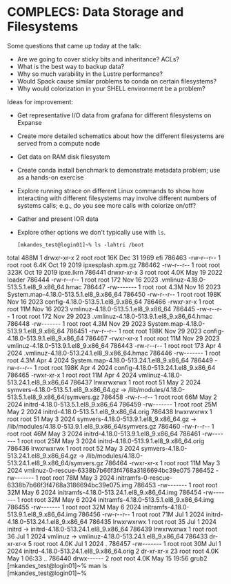 # COMPLECS: Data Storage and Filesystems

Some questions that came up today at the talk:
- Are we going to cover sticky bits and inheritance? ACLs?
- What is the best way to backup data?
- Why so much varability in the Lustre performance?
- Would Spack cause similar problems to conda on certain filesystems?
- Why would colorization in your SHELL environment be a problem?

Ideas for improvement:
- Get representative I/O data from grafana for different filesystems on Expanse
- Create more detailed schematics about how the different filesystems are served from a compute node
- Get data on RAM disk filesystem
- Create conda install benchmark to demonstrate metadata problem; use as a hands-on exercise
- Explore running strace on different Linux commands to show how interacting with different filesystems may involve different numbers of systems calls; e.g., do you see more calls with colorize on/off?
- Gather and present IOR data
- Explore other options we don't typically use with `ls`.

  ```
  [mkandes_test@login01]~% ls -lahtri /boot
total 488M
     1 drwxr-xr-x  2 root root  16K Dec 31  1969 efi
786463 -rw-r--r--  1 root root 6.4K Oct 19  2019 ipxesplash.xpm.gz
786462 -rw-r--r--  1 root root 323K Oct 19  2019 ipxe.lkrn
786441 drwxr-xr-x  3 root root 4.0K May 19  2022 loader
786444 -rw-r--r--  1 root root  172 Nov 16  2023 .vmlinuz-4.18.0-513.5.1.el8_9.x86_64.hmac
786447 -rw-------  1 root root 4.3M Nov 16  2023 System.map-4.18.0-513.5.1.el8_9.x86_64
786450 -rw-r--r--  1 root root 198K Nov 16  2023 config-4.18.0-513.5.1.el8_9.x86_64
786466 -rwxr-xr-x  1 root root  11M Nov 16  2023 vmlinuz-4.18.0-513.5.1.el8_9.x86_64
786445 -rw-r--r--  1 root root  172 Nov 29  2023 .vmlinuz-4.18.0-513.9.1.el8_9.x86_64.hmac
786448 -rw-------  1 root root 4.3M Nov 29  2023 System.map-4.18.0-513.9.1.el8_9.x86_64
786451 -rw-r--r--  1 root root 198K Nov 29  2023 config-4.18.0-513.9.1.el8_9.x86_64
786467 -rwxr-xr-x  1 root root  11M Nov 29  2023 vmlinuz-4.18.0-513.9.1.el8_9.x86_64
786443 -rw-r--r--  1 root root  173 Apr  4  2024 .vmlinuz-4.18.0-513.24.1.el8_9.x86_64.hmac
786446 -rw-------  1 root root 4.3M Apr  4  2024 System.map-4.18.0-513.24.1.el8_9.x86_64
786449 -rw-r--r--  1 root root 198K Apr  4  2024 config-4.18.0-513.24.1.el8_9.x86_64
786465 -rwxr-xr-x  1 root root  11M Apr  4  2024 vmlinuz-4.18.0-513.24.1.el8_9.x86_64
786437 lrwxrwxrwx  1 root root   51 May  2  2024 symvers-4.18.0-513.5.1.el8_9.x86_64.gz -> /lib/modules/4.18.0-513.5.1.el8_9.x86_64/symvers.gz
786458 -rw-r--r--  1 root root  66M May  2  2024 initrd-4.18.0-513.5.1.el8_9.x86_64
786459 -rw-------  1 root root  25M May  2  2024 initrd-4.18.0-513.5.1.el8_9.x86_64.orig
786438 lrwxrwxrwx  1 root root   51 May  3  2024 symvers-4.18.0-513.9.1.el8_9.x86_64.gz -> /lib/modules/4.18.0-513.9.1.el8_9.x86_64/symvers.gz
786460 -rw-r--r--  1 root root  46M May  3  2024 initrd-4.18.0-513.9.1.el8_9.x86_64
786461 -rw-------  1 root root  25M May  3  2024 initrd-4.18.0-513.9.1.el8_9.x86_64.orig
786436 lrwxrwxrwx  1 root root   52 May  3  2024 symvers-4.18.0-513.24.1.el8_9.x86_64.gz -> /lib/modules/4.18.0-513.24.1.el8_9.x86_64/symvers.gz
786464 -rwxr-xr-x  1 root root  11M May  3  2024 vmlinuz-0-rescue-6338b7b66f3f4768a3186694bc39e075
786452 -rw-------  1 root root  78M May  3  2024 initramfs-0-rescue-6338b7b66f3f4768a3186694bc39e075.img
786453 -rw-------  1 root root  32M May  6  2024 initramfs-4.18.0-513.24.1.el8_9.x86_64.img
786454 -rw-------  1 root root  32M May  6  2024 initramfs-4.18.0-513.5.1.el8_9.x86_64.img
786455 -rw-------  1 root root  32M May  6  2024 initramfs-4.18.0-513.9.1.el8_9.x86_64.img
786456 -rw-r--r--  1 root root  71M Jul  1  2024 initrd-4.18.0-513.24.1.el8_9.x86_64
786435 lrwxrwxrwx  1 root root   35 Jul  1  2024 initrd -> initrd-4.18.0-513.24.1.el8_9.x86_64
786439 lrwxrwxrwx  1 root root   36 Jul  1  2024 vmlinuz -> vmlinuz-4.18.0-513.24.1.el8_9.x86_64
786433 dr-xr-xr-x  5 root root 4.0K Jul  1  2024 .
786457 -rw-------  1 root root  30M Jul  1  2024 initrd-4.18.0-513.24.1.el8_9.x86_64.orig
     2 dr-xr-xr-x 23 root root 4.0K May  1 06:33 ..
786440 drwx------  2 root root 4.0K May 15 19:56 grub2
[mkandes_test@login01]~% man ls          
[mkandes_test@login01]~%
  ```

